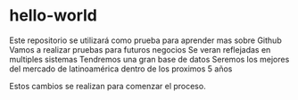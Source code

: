 # hello-world
Este repositorio se utilizará como prueba para aprender mas sobre Github
Vamos a realizar pruebas para futuros negocios
Se veran reflejadas en multiples sistemas
Tendremos una gran base de datos
Seremos los mejores del mercado de latinoamérica dentro de los proximos 5 años

Estos cambios se realizan para comenzar el proceso.
